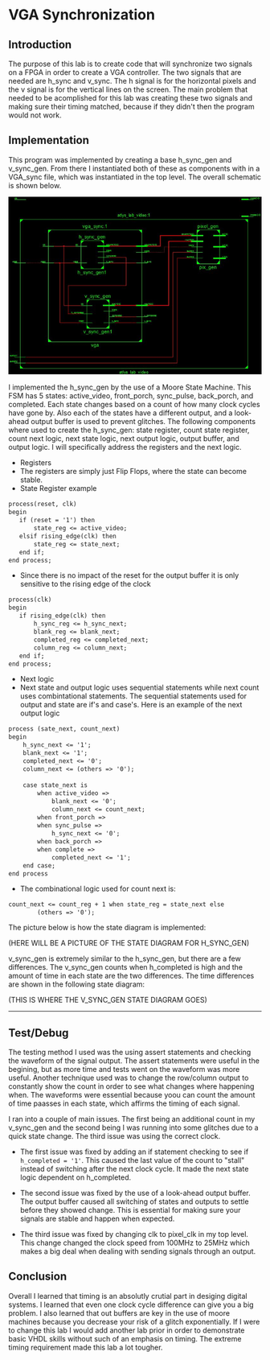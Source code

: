 # VGA Synchronization

## Introduction

The purpose of this lab is to create code that will synchronize two signals on a FPGA in order to create a VGA controller. The two signals that are needed are h_sync and v_sync. The h signal is for the horizontal pixels and the v signal is for the vertical lines on the screen. The main problem that needed to be acomplished for this lab was creating these two signals and making sure their timing matched, because if they didn't then the program would not work.

## Implementation

This program was implemented by creating a base h_sync_gen and v_sync_gen. From there I instantiated both of these as components with in a VGA_sync file, which was instantiated in the top level. The overall schematic is shown below.

![Top Level Schematic](schematic.JPG)

I implemented the h_sync_gen by the use of a Moore State Machine. This FSM has 5 states: active_video, front_porch, sync_pulse, back_porch, and completed. Each state changes based on a count of how many clock cycles have gone by. Also each of the states have a different output, and a look-ahead output buffer is used to prevent glitches. The following components where used to create the h_sync_gen: state register, count state register, count next logic, next state logic, next output logic, output buffer, and output logic.
I will specifically address the registers and the next logic.

- Registers
 - The registers are simply just Flip Flops, where the state can become stable.
 - State Register example
 ```
 process(reset, clk)
 begin
 	if (reset = '1') then
		state_reg <= active_video;
	elsif rising_edge(clk) then
		state_reg <= state_next;
	end if;
 end process;
 ```
 - Since there is no impact of the reset for the output buffer it is only sensitive to the rising edge of the clock
 ```
 process(clk)
 begin
 	if rising_edge(clk) then
		h_sync_reg <= h_sync_next;
		blank_reg <= blank_next;
		completed_reg <= completed_next;
		column_reg <= column_next;
	end if;
 end process;
 ```
- Next logic
 - Next state and output logic uses sequential statements while next count uses combintational statements. The sequential statements used for output and state are if's and case's. Here is an example of the next output logic
```
process (sate_next, count_next)
begin
	h_sync_next <= '1';
	blank_next <= '1';
	completed_next <= '0';
	column_next <= (others => '0');

	case state_next is
		when active_video =>
			blank_next <= '0';
			column_next <= count_next;
		when front_porch =>
		when sync_pulse =>
			h_sync_next <= '0';
		when back_porch =>
		when complete =>
			completed_next <= '1';
	end case;
end process
```

 - The combinational logic used for count next is: 
```
count_next <= count_reg + 1 when state_reg = state_next else
		(others => '0');
```

The picture below is how the state diagram is implemented:

(HERE WILL BE A PICTURE OF THE STATE DIAGRAM FOR H_SYNC_GEN)

v_sync_gen is extremely similar to the h_sync_gen, but there are a few differences. The v_sync_gen counts when h_completed is high and the amount of time in each state are the two differences. The time differences are shown in the following state diagram:

(THIS IS WHERE THE V_SYNC_GEN STATE DIAGRAM GOES)

*********


## Test/Debug

The testing method I used was the using assert statements and checking the waveform of the signal output. The assert statements were useful in the begining, but as more time and tests went on the waveform was more useful. Another technique used was to change the row/column output to constantly show the count in order to see what changes where happening when. The waveforms were essential because yoou can count the amount of time paasses in each state, which affirms the timing of each signal.  

I ran into a couple of main issues. The first being an additional count in my v_sync_gen and the second being I was running into some glitches due to a quick state change. The third issue was using the correct clock. 

- The first issue was fixed by adding an if statement checking to see if `h_completed = '1'`. This caused the last value of the count to "stall" instead of switching after the next clock cycle. It made the next state logic dependent on h_completed. 

- The second issue was fixed by the use of a look-ahead output buffer. The output buffer caused all switching of states and outputs to settle before they showed change. This is essential for making sure your signals are stable and happen when expected.

- The third issue was fixed by changing clk to pixel_clk in my top level. This change changed the clock speed from 100MHz to 25MHz which makes a big deal when dealing with sending signals through an output.

## Conclusion

Overall I learned that timing is an absolutly crutial part in desiging digital systems. I learned that even one clock cycle difference can give you a big problem. I also learned that out buffers are key in the use of moore machines because you decrease your risk of a glitch exponentially. If I were to change this lab I would add another lab prior in order to demonstrate basic VHDL skills without such of an emphasis on timing. The extreme timing requirement made this lab a lot tougher.
